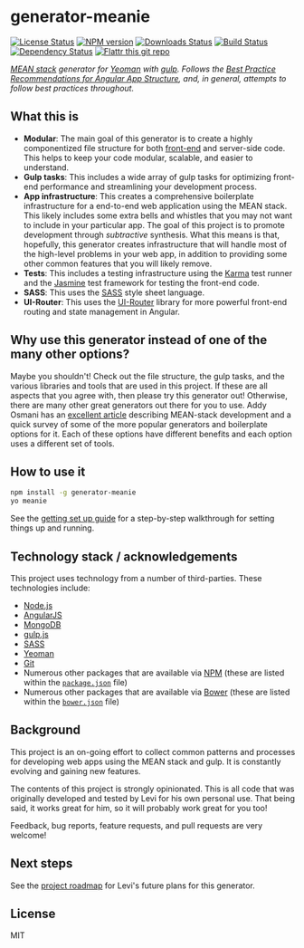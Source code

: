 # generator-meanie

[![License Status][license-image]][license-url]
[![NPM version][npm-image]][npm-url]
[![Downloads Status][downloads-image]][downloads-url]
[![Build Status][travis-image]][travis-url]
[![Dependency Status][depstat-image]][depstat-url]
[![Flattr this git repo][flattr-image]][flattr-url]

_[MEAN stack][mean-url] generator for [Yeoman][yeoman-url] with [gulp][gulp-url]. Follows the 
[Best Practice Recommendations for Angular App Structure][angular-best-practices-url], and, in general, attempts to 
follow best practices throughout._

## What this is

- **Modular**: The main goal of this generator is to create a highly componentized file structure for both 
  [front-end][angular-best-practices-url] and server-side code. This helps to keep your code modular, scalable, and 
  easier to understand.
- **Gulp tasks**: This includes a wide array of gulp tasks for optimizing front-end performance and streamlining your development 
  process.
- **App infrastructure**: This creates a comprehensive boilerplate infrastructure for a end-to-end web application using the MEAN stack. This 
  likely includes some extra bells and whistles that you may not want to include in your particular app. The goal of 
  this project is to promote development through _subtractive_ synthesis. What this means is that, hopefully, this 
  generator creates infrastructure that will handle most of the high-level problems in your web app, in addition to 
  providing some other common features that you will likely remove.
- **Tests**: This includes a testing infrastructure using the [Karma][karma-url] test runner and the [Jasmine][jasmine-url] test 
  framework for testing the front-end code.
- **SASS**: This uses the [SASS][sass-url] style sheet language.
- **UI-Router**: This uses the [UI-Router][ui-router-url] library for more powerful front-end routing and state management in Angular.

## Why use this generator instead of one of the many other options?

Maybe you shouldn't! Check out the file structure, the gulp tasks, and the various libraries and tools that are used 
in this project. If these are all aspects that you agree with, then please try this generator out! Otherwise, there 
are many other great generators out there for you to use. Addy Osmani has an [excellent article][addy-osmani-url] 
describing MEAN-stack development and a quick survey of some of the more popular generators and boilerplate options 
for it. Each of these options have different benefits and each option uses a different set of tools.

## How to use it

```bash
npm install -g generator-meanie
yo meanie
```

See the [getting set up guide](./docs/getting-set-up.md) for a step-by-step walkthrough for setting things up and 
running.

## Technology stack / acknowledgements

This project uses technology from a number of third-parties. These technologies include:

- [Node.js][node-url]
- [AngularJS][angular-url]
- [MongoDB][mongo-url]
- [gulp.js][gulp-url]
- [SASS][sass-url]
- [Yeoman][yeoman-url]
- [Git][git-url]
- Numerous other packages that are available via [NPM][npm-url] (these are listed within the [`package.json`](./package.json) file)
- Numerous other packages that are available via [Bower][bower-url] (these are listed within the [`bower.json`](./bower.json) file)

## Background

This project is an on-going effort to collect common patterns and processes for developing web apps using the MEAN 
stack and gulp. It is constantly evolving and gaining new features.

The contents of this project is strongly opinionated. This is all code that was originally developed and tested by 
Levi for his own personal use. That being said, it works great for him, so it will probably work great for you too!

Feedback, bug reports, feature requests, and pull requests are very welcome!

## Next steps

See the [project roadmap](./docs/roadmap.md) for Levi's future plans for this generator.

## License

MIT



[flattr-url]: https://flattr.com/submit/auto?user_id=levisl176&url=github.com/levisl176/generator-meanie&title=generator-meanie&language=javascript&tags=github&category=software
[flattr-image]: http://api.flattr.com/button/flattr-badge-large.png

[npm-url]: https://npmjs.org/package/generator-meanie
[npm-image]: http://img.shields.io/npm/v/generator-meanie.svg?style=flat-square
[npm-image-old]: https://badge.fury.io/js/generator-meanie.png

[travis-url]: https://travis-ci.org/levisl176/generator-meanie
[travis-image]: http://img.shields.io/travis/levisl176/generator-meanie/master.svg?style=flat-square
[travis-image-old]: https://secure.travis-ci.org/levisl176/generator-meanie.png?branch=master

[coveralls-url]: https://coveralls.io/r/levisl176/generator-meanie
[coveralls-image]: http://img.shields.io/coveralls/levisl176/generator-meanie/master.svg?style=flat-square
[coveralls-image-old]: https://img.shields.io/coveralls/levisl176/generator-meanie.svg?style=flat

[depstat-url]: https://david-dm.org/levisl176/generator-meanie
[depstat-image]: http://img.shields.io/david/levisl176/generator-meanie.svg?style=flat-square
[depstat-image-old]: https://david-dm.org/levisl176/generator-meanie.svg

[license-url]: https://github.com/levisl176/generator-meanie/blob/master/LICENSE
[license-image]: http://img.shields.io/npm/l/generator-meanie.svg?style=flat-square

[downloads-url]: https://npmjs.org/package/generator-meanie
[downloads-image]: http://img.shields.io/npm/dm/generator-meanie.svg?style=flat-square

[angular-best-practices-url]: https://docs.google.com/document/d/1XXMvReO8-Awi1EZXAXS4PzDzdNvV6pGcuaF4Q9821Es/pub
[mean-url]: http://en.wikipedia.org/wiki/MEAN
[yeoman-url]: http://yeoman.io/
[gulp-url]: http://gulpjs.com/
[node-url]: http://nodejs.org/
[angular-url]: https://angularjs.org/
[mongo-url]: https://mongodb.org/
[sass-url]: http://sass-lang.com/
[git-url]: http://git-scm.com/
[npm-url]: http://npmjs.org/
[bower-url]: http://bower.io/
[traceur-url]: https://github.com/google/traceur-compiler

[karma-url]: http://karma-runner.github.io/0.12/index.html
[jasmine-url]: http://jasmine.github.io/2.0/introduction.html
[protractor-url]: http://angular.github.io/protractor/#/
[mocha-url]: http://mochajs.org/
[chai-url]: http://chaijs.com/
[sinon-url]: http://sinonjs.org/

[ui-router-url]: https://github.com/angular-ui/ui-router
[passport-url]: http://passportjs.org/

[addy-osmani-url]: http://addyosmani.com/blog/full-stack-javascript-with-mean-and-yeoman/
